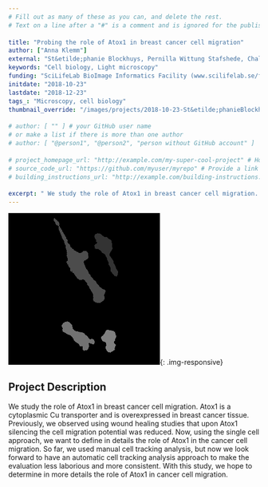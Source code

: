 ```yaml
---
# Fill out as many of these as you can, and delete the rest.
# Text on a line after a "#" is a comment and is ignored for the published page.

title: "Probing the role of Atox1 in breast cancer cell migration"
author: ["Anna Klemm"]
external: "St&etilde;phanie Blockhuys, Pernilla Wittung Stafshede, Chalmers University of Technology, G&ouml;teborg"
keywords: "Cell biology, Light microscopy"
funding: "SciLifeLab BioImage Informatics Facility (www.scilifelab.se/facilities/bioimage-informatics)"
initdate: "2018-10-23"
lastdate: "2018-12-23"
tags_: "Microscopy, cell biology"
thumbnail_override: "/images/projects/2018-10-23-St&etilde;phanieBlockhuys/5c40a4b3e2626.png"

# author: [ "" ] # your GitHub user name
# or make a list if there is more than one author
# author: [ "@person1", "@person2", "person without GitHub account" ]

# project_homepage_url: "http://example.com/my-super-cool-project" # Homepage for this project
# source_code_url: "https://github.com/myuser/myrepo" # Provide a link to your code
# building_instructions_url: "http://example.com/building-instructions.pdf" # how to build the model out of LEGO (*not* how to build the source code)

excerpt: " We study the role of Atox1 in breast cancer cell migration. Atox1 is a cytoplasmic Cu transporter and is overexpressed in breast cancer tissue. Previously, we observed using wound healing studies tha..."
---
```


![Probing the role of Atox1 in breast cancer cell migration](/images/projects/2018-10-23-St&etilde;phanieBlockhuys/5c40a4b3e2626.png){: .img-responsive}
## Project Description
 We study the role of Atox1 in breast cancer cell migration. Atox1 is a cytoplasmic Cu transporter and is overexpressed in breast cancer tissue. Previously, we observed using wound healing studies that upon Atox1 silencing the cell migration potential was reduced. Now, using the single cell approach, we want to define in details the role of Atox1 in the cancer cell migration. So far, we used manual cell tracking analysis, but now we look forward to have an automatic cell tracking analysis approach to make the evaluation less laborious and more consistent. With this study, we hope to determine in more details the role of Atox1 in cancer cell migration. 
